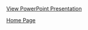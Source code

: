 [View PowerPoint Presentation](https://docs.google.com/presentation/d/1eNFNMZkqZmcjhQixMAx_zDHpzcWCgIDm_uD-CwpNEVY/edit?usp=drive_link) 

[Home Page](index.md)
